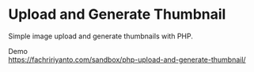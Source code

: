 # Upload and Generate Thumbnail
Simple image upload and generate thumbnails with PHP.

Demo\
https://fachririyanto.com/sandbox/php-upload-and-generate-thumbnail/
